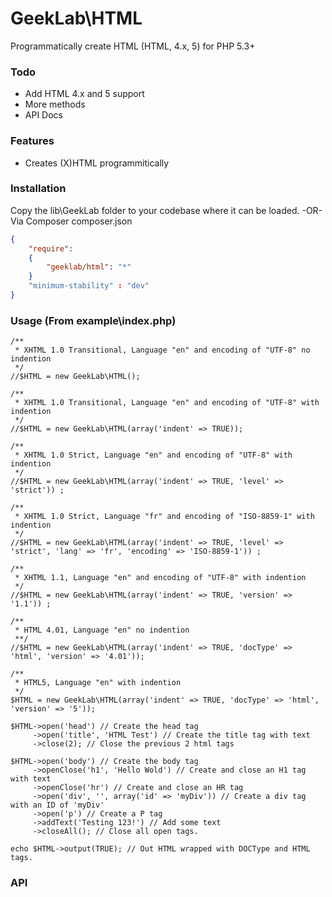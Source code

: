 GeekLab\HTML
=============

Programmatically create HTML (HTML, 4.x, 5) for PHP 5.3+

### Todo
*    Add HTML 4.x and 5 support
*    More methods
*    API Docs

### Features
*    Creates (X)HTML programmitically

### Installation
Copy the lib\GeekLab folder to your codebase where it can be loaded.
-OR-
Via Composer
composer.json
```json
{
    "require":
    {
        "geeklab/html": "*"
    }
    "minimum-stability" : "dev"
}
```

### Usage (From example\index.php)
```
/**
 * XHTML 1.0 Transitional, Language "en" and encoding of "UTF-8" no indention
 */
//$HTML = new GeekLab\HTML();

/**
 * XHTML 1.0 Transitional, Language "en" and encoding of "UTF-8" with indention
 */
//$HTML = new GeekLab\HTML(array('indent' => TRUE));

/**
 * XHTML 1.0 Strict, Language "en" and encoding of "UTF-8" with indention
 */
//$HTML = new GeekLab\HTML(array('indent' => TRUE, 'level' => 'strict')) ;

/**
 * XHTML 1.0 Strict, Language "fr" and encoding of "ISO-8859-1" with indention
 */
//$HTML = new GeekLab\HTML(array('indent' => TRUE, 'level' => 'strict', 'lang' => 'fr', 'encoding' => 'ISO-8859-1')) ;

/**
 * XHTML 1.1, Language "en" and encoding of "UTF-8" with indention
 */
//$HTML = new GeekLab\HTML(array('indent' => TRUE, 'version' => '1.1')) ;

/**
 * HTML 4.01, Language "en" no indention
 **/
//$HTML = new GeekLab\HTML(array('indent' => TRUE, 'docType' => 'html', 'version' => '4.01'));

/**
 * HTML5, Language "en" with indention
 */
$HTML = new GeekLab\HTML(array('indent' => TRUE, 'docType' => 'html', 'version' => '5'));

$HTML->open('head') // Create the head tag
     ->open('title', 'HTML Test') // Create the title tag with text
     ->close(2); // Close the previous 2 html tags

$HTML->open('body') // Create the body tag
     ->openClose('h1', 'Hello Wold') // Create and close an H1 tag with text
     ->openClose('hr') // Create and close an HR tag
     ->open('div', '', array('id' => 'myDiv')) // Create a div tag with an ID of 'myDiv'
     ->open('p') // Create a P tag
     ->addText('Testing 123!') // Add some text
     ->closeAll(); // Close all open tags.

echo $HTML->output(TRUE); // Out HTML wrapped with DOCType and HTML tags.
```

### API
